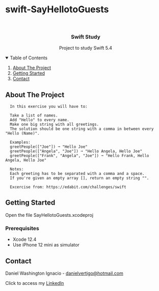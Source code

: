 # swift-SayHellotoGuests

<!-- PROJECT LOGO -->
<br />
<p align="center">

  <h3 align="center">Swift Study</h3>
  <p align="center">
    Project to study Swift 5.4
  </p>
</p>



<!-- TABLE OF CONTENTS -->
<details open="open">
  <summary>Table of Contents</summary>
  <ol>
    <li>
      <a href="#about-the-project">About The Project</a>
    </li>
    <li>
      <a href="#getting-started">Getting Started</a>
    </li>
    <li><a href="#contact">Contact</a></li>
  </ol>
</details>



<!-- ABOUT THE PROJECT -->
## About The Project
 
      In this exercise you will have to:
      
      Take a list of names.
      Add "Hello" to every name.
      Make one big string with all greetings.
      The solution should be one string with a comma in between every "Hello (Name)".
      
      Examples:
      greetPeople(["Joe"]) ➞ "Hello Joe"
      greetPeople(["Angela", "Joe"]) ➞ "Hello Angela, Hello Joe"
      greetPeople(["Frank", "Angela", "Joe"]) ➞ "Hello Frank, Hello Angela, Hello Joe"
      
      Notes:
      Each greeting has to be separated with a comma and a space.
      If you're given an empty array [], return an empty string "".
      
      Excercise from: https://edabit.com/challenges/swift


<!-- GETTING STARTED -->
## Getting Started

Open the file SayHellotoGuests.xcodeproj 

### Prerequisites

* Xcode 12.4
* Use iPhone 12 mini as simulator 

<!-- CONTACT -->
## Contact

Daniel Washington Ignacio - danielvertigo@hotmail.com

Click to access my [LinkedIn](https://www.linkedin.com/in/daniel-washington-ignacio-ab439b164/)
